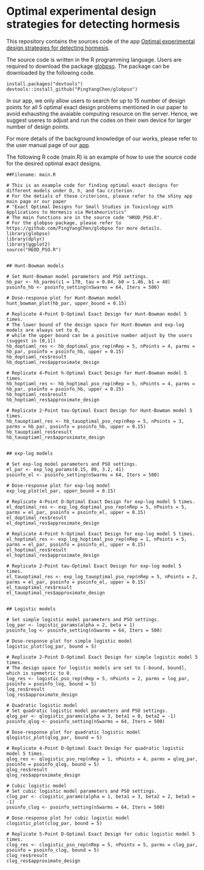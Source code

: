 # Optimal experimental design strategies for detecting hormesis
This repository contains the sources code of the app [Optimal experimental design strategies for detecting hormesis](https://brianwu.shinyapps.io/hormeis_ed_pso/).

The source code is written in the R programming language. Users are required to download the package [globpso](https://github.com/willgertsch/SingleObjApp/blob/main/app.R).
The package can be downloaded by the following code. 

    install.packages("devtools")
    devtools::install_github("PingYangChen/globpso")

In our app, we only allow users to search for up to 15 number of design points for all 5 optimal exact design problems mentioned in our paper to avoid exhausting the avaiable computing resource on the server. 
Hence, we suggest useres to adjust and run the codes on their own device for larger number of design points.

For more details of the background knowledge of our works, please refer to the user manual page of our [app](https://brianwu.shinyapps.io/hormeis_ed_pso/). 

The following R code (main.R) is an example of how to use the source code for the desired optimal exact designs. 

    ##Filename: main.R
    
    # This is an example code for finding optimal exact designs for different models under D, h, and tau criterion.
    # For the detials of these criterions, please refer to the shiny app main page or our paper 
    # "Exact Optimal Designs for Small Studies in Toxicology with Applications to Hormesis via Metaheuristics"
    # The main functions are in the source code "HROD_PSO.R".
    # For the globpso package, please refer to https://github.com/PingYangChen/globpso for more details.
    library(globpso)
    library(dplyr)
    library(ggplot2)
    source("HEOD_PSO.R")
    
    
    ## Hunt-Bowman models
    
    # Set Hunt-Bowman model parameters and PSO settings.
    hb_par <- hb_parms(c1 = 170, tau = 0.04, b0 = 1.46, b1 = 40) 
    psoinfo_hb <- psoinfo_setting(nSwarms = 64, Iters = 500)
    
    # Dose-response plot for Hunt-Bowman model
    hunt_bowman_plot(hb_par, upper_bound = 0.15)
    
    # Replicate 4-Point D-Optimal Exact Design for Hunt-Bowman model 5 times.
    # The lower bound of the design space for Hunt-Bowman and exp-log models are always set to 0, 
    # while the upper bound can be a positive number adjust by the users (suggest in [0,1])
    hb_doptiaml_res <- hb_doptimal_pso_rep(nRep = 5, nPoints = 4, parms = hb_par, psoinfo = psoinfo_hb, upper = 0.15)
    hb_doptiaml_res$result
    hb_doptiaml_res$approximate_design
    
    # Replicate 4-Point h-Optimal Exact Design for Hunt-Bowman model 5 times.
    hb_hoptiaml_res <- hb_hoptimal_pso_rep(nRep = 5, nPoints = 4, parms = hb_par, psoinfo = psoinfo_hb, upper = 0.15)
    hb_hoptiaml_res$result
    hb_hoptiaml_res$approximate_design
    
    # Replicate 2-Point tau-Optimal Exact Design for Hunt-Bowman model 5 times.
    hb_tauoptiaml_res <- hb_tauoptimal_pso_rep(nRep = 5, nPoints = 3, parms = hb_par, psoinfo = psoinfo_hb, upper = 0.15)
    hb_tauoptiaml_res$result
    hb_tauoptiaml_res$approximate_design
    
    
    ## exp-log models
    
    # Set exp-log model parameters and PSO settings.
    el_par <- exp_log_params(0.15, 89, 3.2, 41) 
    psoinfo_el <- psoinfo_setting(nSwarms = 64, Iters = 500)
    
    # Dose-response plot for exp-log model
    exp_log_plot(el_par, upper_bound = 0.15)
    
    # Replicate 4-Point D-Optimal Exact Design for exp-log model 5 times.
    el_doptimal_res <- exp_log_doptimal_pso_rep(nRep = 5, nPoints = 5, parms = el_par, psoinfo = psoinfo_el, upper = 0.15)
    el_doptimal_res$result
    el_doptimal_res$approximate_design
    
    # Replicate 4-Point h-Optimal Exact Design for exp-log model 5 times.
    el_hoptimal_res <- exp_log_hoptimal_pso_rep(nRep = 1, nPoints = 5, parms = el_par, psoinfo = psoinfo_el, upper = 0.15)
    el_hoptimal_res$result
    el_hoptimal_res$approximate_design
    
    # Replicate 2-Point tau-Optimal Exact Design for exp-log model 5 times.
    el_tauoptimal_res <- exp_log_tauoptimal_pso_rep(nRep = 5, nPoints = 2, parms = el_par, psoinfo = psoinfo_el, upper = 0.15)
    el_tauoptimal_res$result
    el_tauoptimal_res$approximate_design
    
    
    ## Logistic models
    
    # Set simple logistic model parameters and PSO settings.
    log_par <- logistic_params(alpha = 2, beta = 1)
    psoinfo_log <- psoinfo_setting(nSwarms = 64, Iters = 500)
    
    # Dose-response plot for simple logistic model
    logistic_plot(log_par, bound = 5)
    
    # Replicate 2-Point D-Optimal Exact Design for simple logistic model 5 times.
    # The design space for logistic models are set to [-bound, bound], which is symmetric to 0.
    log_res <- logistic_pso_rep(nRep = 5, nPoints = 2, parms = log_par, psoinfo = psoinfo_log, bound = 5)
    log_res$result
    log_res$approximate_design
    
    # Quadratic logistic model
    # Set quadratic logistic model parameters and PSO settings.
    qlog_par <- qlogistic_params(alpha = 3, beta1 = 0, beta2 = -1)
    psoinfo_qlog <- psoinfo_setting(nSwarms = 64, Iters = 500)
    
    # Dose-response plot for quadratic logistic model
    qlogistic_plot(qlog_par, bound = 5)
    
    # Replicate 4-Point D-Optimal Exact Design for quadratic logistic model 5 times.
    qlog_res <- qlogistic_pso_rep(nRep = 1, nPoints = 4, parms = qlog_par, psoinfo = psoinfo_qlog, bound = 5)
    qlog_res$result
    qlog_res$approximate_design
    
    # Cubic logistic model
    # Set cubic logistic model parameters and PSO settings.
    clog_par <- clogistic_params(alpha = 1, beta1 = 3, beta2 = 2, beta3 = -1)
    psoinfo_clog <- psoinfo_setting(nSwarms = 64, Iters = 500)
    
    # Dose-response plot for cubic logistic model
    clogistic_plot(clog_par, bound = 5)
    
    # Replicate 5-Point D-Optimal Exact Design for cubic logistic model 5 times.
    clog_res <- clogistic_pso_rep(nRep = 5, nPoints = 5, parms = clog_par, psoinfo = psoinfo_clog, bound = 5)
    clog_res$result
    clog_res$approximate_design
    
